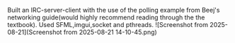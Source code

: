 Built an IRC-server-client with the use of the polling example from Beej's networking guide(would highly recommend reading through the the textbook). Used SFML,imgui,socket and pthreads.
![Screenshot from 2025-08-21](Screenshot from 2025-08-21 14-10-45.png)

